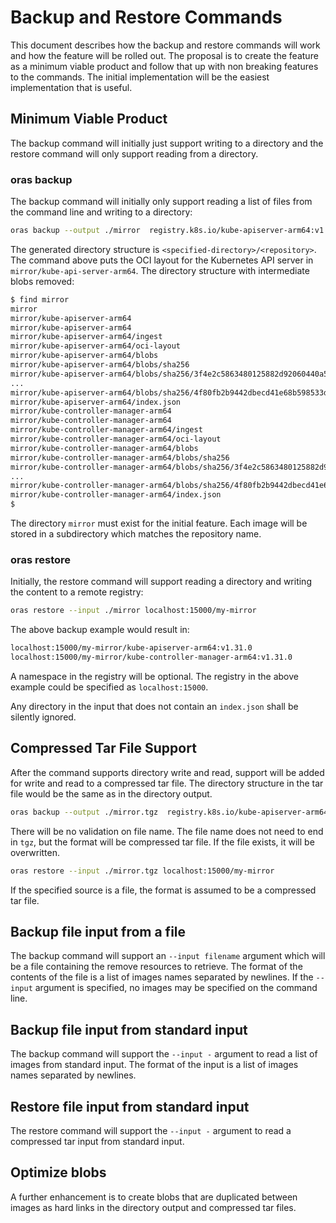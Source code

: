 # Backup and Restore Commands

This document describes how the backup and restore commands will work and how the feature will be rolled out.
The proposal is to create the feature as a minimum viable product and follow that up with non breaking features to the commands.
The initial implementation will be the easiest implementation that is useful.

## Minimum Viable Product

The backup command will initially just support writing to a directory and the restore command will only support reading from a directory.

### oras backup

The backup command will initially only support reading a list of files from the command line and writing to a directory:

```bash
oras backup --output ./mirror  registry.k8s.io/kube-apiserver-arm64:v1.31.0 registry.k8s.io/kube-controller-manager-arm64:v1.31.0
```

The generated directory structure is `<specified-directory>/<repository>`.
The command above puts the OCI layout for the Kubernetes API server in `mirror/kube-api-server-arm64`.
The directory structure with intermediate blobs removed:

```bash
$ find mirror
mirror
mirror/kube-apiserver-arm64
mirror/kube-apiserver-arm64
mirror/kube-apiserver-arm64/ingest
mirror/kube-apiserver-arm64/oci-layout
mirror/kube-apiserver-arm64/blobs
mirror/kube-apiserver-arm64/blobs/sha256
mirror/kube-apiserver-arm64/blobs/sha256/3f4e2c5863480125882d92060440a5250766bce764fee10acdbac18c872e4dc7
...
mirror/kube-apiserver-arm64/blobs/sha256/4f80fb2b9442dbecd41e68b598533dcaaf58f9d45cce2e03a715499aa9f6b676
mirror/kube-apiserver-arm64/index.json
mirror/kube-controller-manager-arm64
mirror/kube-controller-manager-arm64
mirror/kube-controller-manager-arm64/ingest
mirror/kube-controller-manager-arm64/oci-layout
mirror/kube-controller-manager-arm64/blobs
mirror/kube-controller-manager-arm64/blobs/sha256
mirror/kube-controller-manager-arm64/blobs/sha256/3f4e2c5863480125882d92060440a5250766bce764fee10acdbac18c872e4dc7
...
mirror/kube-controller-manager-arm64/blobs/sha256/4f80fb2b9442dbecd41e68b598533dcaaf58f9d45cce2e03a715499aa9f6b676
mirror/kube-controller-manager-arm64/index.json
$
```

The directory `mirror` must exist for the initial feature.
Each image will be stored in a subdirectory which matches the repository name.

### oras restore

Initially, the restore command will support reading a directory and writing the content to a remote registry:

```bash
oras restore --input ./mirror localhost:15000/my-mirror
```

The above backup example would result in:
```bash
localhost:15000/my-mirror/kube-apiserver-arm64:v1.31.0
localhost:15000/my-mirror/kube-controller-manager-arm64:v1.31.0
```

A namespace in the registry will be optional.
The registry in the above example could be specified as `localhost:15000`.


Any directory in the input that does not contain an `index.json` shall be silently ignored.

## Compressed Tar File Support

After the command supports directory write and read, support will be added for write and read to a compressed tar file.
The directory structure in the tar file would be the same as in the directory output.

```bash
oras backup --output ./mirror.tgz  registry.k8s.io/kube-apiserver-arm64:v1.31.0 registry.k8s.io/kube-controller-manager-arm64:v1.31.0
```

There will be no validation on file name.
The file name does not need to end in `tgz`, but the format will be compressed tar file.
If the file exists, it will be overwritten.

```bash
oras restore --input ./mirror.tgz localhost:15000/my-mirror
```
If the specified source is a file, the format is assumed to be a compressed tar file.

## Backup file input from a file

The backup command will support an `--input filename` argument which will be a file containing the remove resources to retrieve.
The format of the contents of the file is a list of images names separated by newlines.
If the `--input` argument is specified, no images may be specified on the command line.

## Backup file input from standard input

The backup command will support the `--input -` argument to read a list of images from standard input.
The format of the input is a list of images names separated by newlines.

## Restore file input from standard input

The restore command will support the `--input -` argument to read a compressed tar input from standard input.

## Optimize blobs

A further enhancement is to create blobs that are duplicated between images as hard links in the directory output and compressed tar files.
